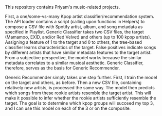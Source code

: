 This repository contains Priyam's music-related projects. 

First, a one/some-vs-many Kpop artist classifier/recommendation system. The API loader contains a script (calling upon functions in Helpers) to compose a CSV file with Spotify artist, album, and song metadata as specified in Playlist. Generic Classifier takes two CSV files, the target (Mamamoo, EXID, and/or Red Velvet) and others (up to 100 kpop artists). Assigning a feature of 1 to the target and 0 to others, the tree-based classifier learns characteristics of the target. False positives indicate songs by different artists that have similar metadata features to the target artist. From a subjective perspective, the model works because the similar metadata correlates to a similar musical aesthetic. Generic Classifier, therefore, serves as the basis for Generic Recommender.

Generic Recommender simply takes one step further. First, I train the model on the target and others, as before. Then a new CSV file, containing relatively new artists, is processed the same way. The model then predicts which songs from these rookie artists resemble the target artist. This will make it possible to infer whether the rookie artists sufficiently resemble the target. The goal is to determine which kpop groups will succeed my top 3, and I can use this model on each of the 3 or on the composite. 

